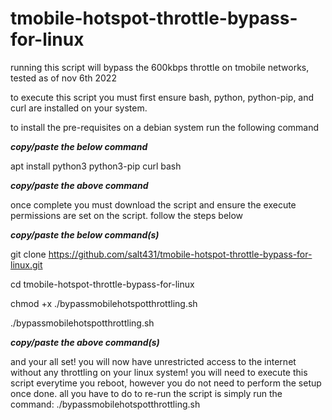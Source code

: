 # tmobile-hotspot-throttle-bypass-for-linux
running this script will bypass the 600kbps throttle on tmobile networks, tested as of nov 6th 2022

to execute this script you must first ensure bash, python, python-pip, and curl are installed on your system.

to install the pre-requisites on a debian system run the following command


***copy/paste the below command***


apt install python3 python3-pip curl bash


***copy/paste the above command***

once complete you must download the script and ensure the execute permissions are set on the script. follow the steps below

***copy/paste the below command(s)***

git clone https://github.com/salt431/tmobile-hotspot-throttle-bypass-for-linux.git

cd tmobile-hotspot-throttle-bypass-for-linux

chmod +x ./bypassmobilehotspotthrottling.sh

./bypassmobilehotspotthrottling.sh

***copy/paste the above command(s)***

and your all set! you will now have unrestricted access to the internet without any throttling on your linux system! you will need to execute this script everytime you reboot, however you do not need to perform the setup once done. all you have to do to re-run the script is simply run the command:
./bypassmobilehotspotthrottling.sh




